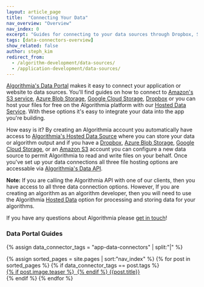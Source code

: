 ```yaml
---
layout: article_page
title:  "Connecting Your Data"
nav_overview: "Overview"
nav_index: 0
excerpt: "Guides for connecting to your data sources through Dropbox, S3, or Algorithmia Hosted Data"
tags: [data-connectors-overview]
show_related: false
author: steph_kim
redirect_from:
  - /algorithm-development/data-sources/
  - /application-development/data-sources/
---
```


<a href="/data">Algorithmia's Data Portal</a> makes it easy to connect your application or website to data sources. You'll find guides on how to connect to <a href="https://aws.amazon.com/s3/">Amazon's S3 service</a>, <a href="https://azure.microsoft.com/en-us/services/storage/blobs/">Azure Blob Storage</a>, <a href="https://cloud.google.com/storage">Google Cloud Storage</a>, <a href="https://www.dropbox.com/">Dropbox</a> or you can host your files for free on the Algorithmia platform with our <a href="https://algorithmia.com/data/hosted">Hosted Data Service</a>. With these options it's easy to integrate your data into the app you're building.

How easy is it? By creating an Algorithmia account you automatically have access to <a href="/data/hosted">Algorithmia's Hosted Data Source</a> where you can store your data or algorithm output and if you have a <a href="https://algorithmia.com/developers/data/dropbox/">Dropbox</a>, <a href="https://algorithmia.com/developers/data/azureblob/">Azure Blob Storage</a>, <a href="https://algorithmia.com/developers/data/googlecloudstorage/">Google Cloud Storage</a>, or an <a href="https://algorithmia.com/developers/data/s3/">Amazon S3</a> account you can configure a new data source to permit Algorithmia to read and write files on your behalf. Once you've set up your data connections all three file hosting options are accessable via <a href="http://docs.algorithmia.com/#data-api-specification">Algorithmia's Data API</a>.

**Note:** If you are calling the Algorithmia API with one of our clients, then you have access to all three data connection options. However, If you are creating an algorithm as an algorithm developer, then you will need to use the Algorithmia <a href="/data/hosted">Hosted Data</a> option for processing and storing data for your algorithms.

If you have any questions about Algorithmia please <a href="mailto:support@algorithmia.com">get in touch</a>!

### Data Portal Guides
{% assign data_connector_tags = "app-data-connectors" | split:"|" %}
<div class="row data-connectors">
  {% assign sorted_pages = site.pages | sort:"nav_index" %}
  {% for post in sorted_pages %}
    {% if data_connector_tags == post.tags %}
      <div class="col-xs-4 col-sm-4 col-md-3">
        <a  href="{{ post.url | relative_url }}" class="lang-tile">
          {% if post.image.teaser %}
            <img  src="{{site.cdnurl}}{{ post.image.teaser | prepend:'/images' | relative_url }}" alt="" itemprop="image" class="lang-icon">
          {% endif %}
          {{post.title}}
        </a>
      </div>
    {% endif %}
  {% endfor %}
</div>
